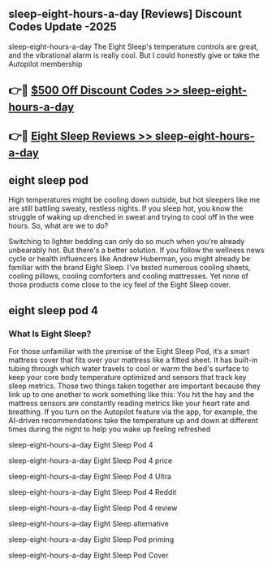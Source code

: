 ## sleep-eight-hours-a-day [Reviews​] Discount Codes Update -2025

sleep-eight-hours-a-day The Eight Sleep's temperature controls are great, and the vibrational alarm is really cool. But I could honestly give or take the Autopilot membership

## 👉🔴 [$500 Off Discount Codes >> sleep-eight-hours-a-day](http://download.freeplayer.one?title=sleep-eight-hours-a-day&ref=18-ES)

## 👉🔴 [Eight Sleep Reviews >> sleep-eight-hours-a-day](http://download.freeplayer.one?title=sleep-eight-hours-a-day&ref=18-ES)

## eight sleep pod

High temperatures might be cooling down outside, but hot sleepers like me are still battling sweaty, restless nights. If you sleep hot, you know the struggle of waking up drenched in sweat and trying to cool off in the wee hours. So, what are we to do?

Switching to lighter bedding can only do so much when you're already unbearably hot. But there's a better solution. If you follow the wellness news cycle or health influencers like Andrew Huberman, you might already be familiar with the brand Eight Sleep. I've tested numerous cooling sheets, cooling pillows, cooling comforters and cooling mattresses. Yet none of those products come close to the icy feel of the Eight Sleep cover.

## eight sleep pod 4

### What Is Eight Sleep?

For those unfamiliar with the premise of the Eight Sleep Pod, it’s a smart mattress cover that fits over your mattress like a fitted sheet. It has built-in tubing through which water travels to cool or warm the bed's surface to keep your core body temperature optimized and sensors that track key sleep metrics. Those two things taken together are important because they link up to one another to work something like this: You hit the hay and the mattress sensors are constantly reading metrics like your heart rate and breathing. If you turn on the Autopilot feature via the app, for example, the AI-driven recommendations take the temperature up and down at different times during the night to help you wake up feeling refreshed

sleep-eight-hours-a-day Eight Sleep Pod 4

sleep-eight-hours-a-day Eight Sleep Pod 4 price

sleep-eight-hours-a-day Eight Sleep Pod 4 Ultra

sleep-eight-hours-a-day Eight Sleep Pod 4 Reddit

sleep-eight-hours-a-day Eight Sleep Pod 4 review

sleep-eight-hours-a-day Eight Sleep alternative

sleep-eight-hours-a-day Eight Sleep Pod priming

sleep-eight-hours-a-day Eight Sleep Pod Cover